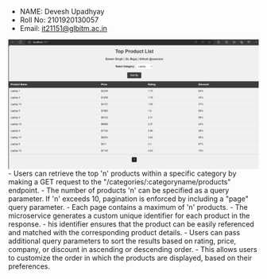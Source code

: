 
- NAME: Devesh Upadhyay
- Roll No: 2101920130057
- Email: it21151@glbitm.ac.in
<div style="display: flex; overflow-x: auto; gap: 10px; scroll-snap-type: x mandatory;">
<img src="ScreenShots/1.png" alt="Image Description" style="scroll-snap-align: start; "/>
<img src="ScreenShots/2.png" alt="Image Description" style=" scroll-snap-align: start; "/>
<img src="ScreenShots/3.png" alt="Image Description" style=" scroll-snap-align: start; "/>
<img src="ScreenShots/4.png" alt="Image Description" style=" scroll-snap-align: start; "/>
</div>
- Users can retrieve the top 'n' products within a specific category by making a GET request to the "/categories/:categoryname/products" endpoint. 
- The number of products 'n' can be specified as a query parameter. If 'n' exceeds 10, pagination is enforced by including a "page" query parameter. 
- Each page contains a maximum of 'n' products.
- The microservice generates a custom unique identifier for each product in the response. 
- his identifier ensures that the product can be easily referenced and matched with the corresponding product details.
- Users can pass additional query parameters to sort the results based on rating, price, company, or discount in ascending or descending order. 
- This allows users to customize the order in which the products are displayed, based on their preferences.



